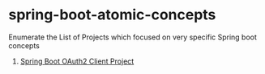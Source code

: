 # spring-boot-atomic-concepts
Enumerate the List of Projects which focused on very specific Spring boot concepts

1. [Spring Boot OAuth2 Client Project](./SecurityOAuth2/)
